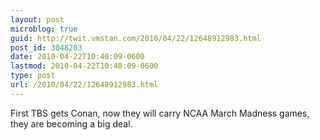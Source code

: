 ```yaml
---
layout: post
microblog: true
guid: http://twit.vmstan.com/2010/04/22/12648912983.html
post_id: 3048203
date: 2010-04-22T10:40:09-0600
lastmod: 2010-04-22T10:40:09-0600
type: post
url: /2010/04/22/12648912983.html
---
```

First TBS gets Conan, now they will carry NCAA March Madness games, they are becoming a big deal.
